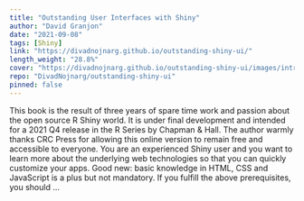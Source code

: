 ```yaml
---
title: "Outstanding User Interfaces with Shiny"
author: "David Granjon"
date: "2021-09-08"
tags: [Shiny]
link: "https://divadnojnarg.github.io/outstanding-shiny-ui/"
length_weight: "28.8%"
cover: "https://divadnojnarg.github.io/outstanding-shiny-ui/images/intro/crc-press-cover.svg"
repo: "DivadNojnarg/outstanding-shiny-ui"
pinned: false
---
```


This book is the result of three years of spare time work and passion about the open source R Shiny world. It is under final development and intended for a 2021 Q4 release in the R Series by Chapman
& Hall. The author warmly thanks CRC Press for allowing this online version to remain free and accessible to everyone. You are an experienced Shiny user and you want to learn more about the underlying web technologies so that you can quickly customize your apps. Good new: basic knowledge in HTML, CSS and JavaScript is a plus but not mandatory. If you fulfill the above prerequisites, you should ...
